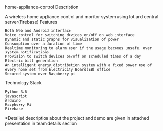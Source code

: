 home-appliance-control
Description

A wireless home appliance control and monitor system using Iot and central server(Firebase)
Features

    Both Web and Android interface
    Voice control for switching devices on/off on web interface
    Dynamic and static graphs for visualization of power
    Consumption over a duration of time
    Realtime monitoring to alarm user if the usage becomes unsafe, over system notifications
    Provision to switch devices on/off on scheduled times of a day
    Electric bill generation
    An intelligent energy distribution system with a fixed power use of every home set from Electricity Board(EB) office
    Secured system over Raspberry pi

Technology Stack

    Python 3.6
    javascript
    Arduino
    Raspberry Pi
    Firebase

*Detailed description about the project and demo are given in attached presentation in team details section
